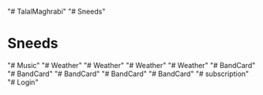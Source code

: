 "# TalalMaghrabi" 
"# Sneeds" 
# Sneeds
"# Music" 
"# Weather" 
"# Weather" 
"# Weather" 
"# Weather" 
"# BandCard" 
"# BandCard" 
"# BandCard" 
"# BandCard" 
"# BandCard" 
"# subscription" 
"# Login" 
